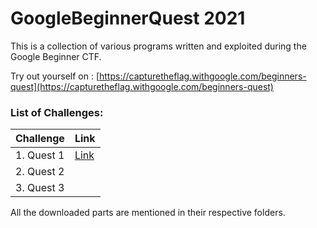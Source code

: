 # GoogleBeginnerQuest 2021

This is a collection of various programs written and exploited 
during the Google Beginner CTF.

Try out yourself on : [https://capturetheflag.withgoogle.com/beginners-quest](https://capturetheflag.withgoogle.com/beginners-quest)

### List of Challenges:

  | Challenge |  Link  |
  |-----------|--------|
  |1. Quest 1 |[Link](https://github.com/samsepi0x0/GoogleBeginnerQuest/tree/main/Quest1)|
  |2. Quest 2 |        |
  |3. Quest 3 |        |

All the downloaded parts are mentioned in their respective folders.
